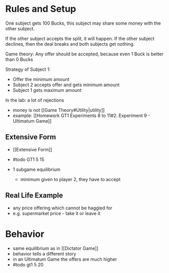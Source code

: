 # Rules and Setup
One subject gets 100 Bucks, this subject may share some money with the other subject.

If the other subject accepts the split, it will happen. If the other subject declines, then the deal breaks and both subjects get nothing.

Game theory: Any offer should be accepted, because even 1 Buck is better than 0 Bucks

Strategy of Subject 1: 
- Offer the minimum amount
- Subject 2 accepts offer and gets minimum amount
- Subject 1 gets maximum amount

In the lab: a lot of rejections
- money is not [[Game Theory#Utility|utility]]
- example: [[Homework GT1 Experiments 8 to 11#2. Experiment 9 - Ultimatum Game]]

## Extensive Form
- [[Extensive Form]]
- #todo GT1 5 15

- 1 subgame equilibrium
	- minimum given to player 2, they have to accept

## Real Life Example
- any price offering which cannot be haggled for
- e.g. supermarket price - take it or leave it

# Behavior
- same equilibrium as in [[Dictator Game]]
- behavior tells a different story
- in an Ultimatum Game the offers are much higher
- #todo gt1 5 20